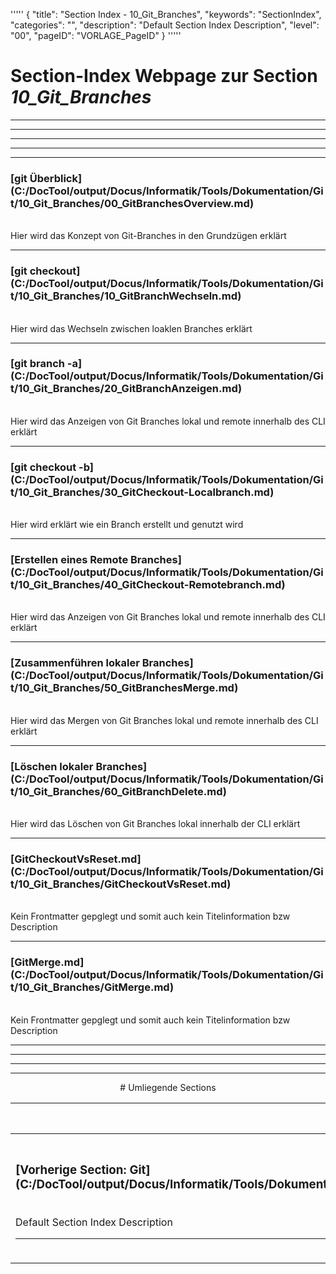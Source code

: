 '''''
{
"title": "Section Index - 10_Git_Branches",
"keywords": "SectionIndex",
"categories": "",
"description": "Default Section Index Description",
"level": "00",
"pageID": "VORLAGE_PageID"
}
'''''


<h1>Section-Index Webpage zur Section <i>10_Git_Branches</i></h1>

<hr><hr><hr><hr><hr>


<h3>[git Überblick](C:/DocTool/output/Docus/Informatik/Tools/Dokumentation/Git/10_Git_Branches/00_GitBranchesOverview.md)</h3><br>Hier wird das Konzept von Git-Branches in den Grundzügen erklärt<hr>


<h3>[git checkout](C:/DocTool/output/Docus/Informatik/Tools/Dokumentation/Git/10_Git_Branches/10_GitBranchWechseln.md)</h3><br>Hier wird das Wechseln zwischen loaklen Branches erklärt<hr>


<h3>[git branch -a](C:/DocTool/output/Docus/Informatik/Tools/Dokumentation/Git/10_Git_Branches/20_GitBranchAnzeigen.md)</h3><br>Hier wird das Anzeigen von Git Branches lokal und remote innerhalb des CLI erklärt<hr>


<h3>[git checkout -b](C:/DocTool/output/Docus/Informatik/Tools/Dokumentation/Git/10_Git_Branches/30_GitCheckout-Localbranch.md)</h3><br>Hier wird erklärt wie ein Branch erstellt und genutzt wird<hr>


<h3>[Erstellen eines Remote Branches](C:/DocTool/output/Docus/Informatik/Tools/Dokumentation/Git/10_Git_Branches/40_GitCheckout-Remotebranch.md)</h3><br>Hier wird das Anzeigen von Git Branches lokal und remote innerhalb des CLI erklärt<hr>


<h3>[Zusammenführen lokaler Branches](C:/DocTool/output/Docus/Informatik/Tools/Dokumentation/Git/10_Git_Branches/50_GitBranchesMerge.md)</h3><br>Hier wird das Mergen von Git Branches lokal und remote innerhalb des CLI erklärt<hr>


<h3>[Löschen lokaler Branches](C:/DocTool/output/Docus/Informatik/Tools/Dokumentation/Git/10_Git_Branches/60_GitBranchDelete.md)</h3><br>Hier wird das Löschen von Git Branches lokal innerhalb der CLI erklärt<hr>


<h3>[GitCheckoutVsReset.md](C:/DocTool/output/Docus/Informatik/Tools/Dokumentation/Git/10_Git_Branches/GitCheckoutVsReset.md)</h3><br>Kein Frontmatter gepglegt und somit auch kein Titelinformation bzw Description<hr>


<h3>[GitMerge.md](C:/DocTool/output/Docus/Informatik/Tools/Dokumentation/Git/10_Git_Branches/GitMerge.md)</h3><br>Kein Frontmatter gepglegt und somit auch kein Titelinformation bzw Description<hr><center><hr><hr><hr> # Umliegende Sections
 </h2><br><table><thead> <tr> <th><center>Vorgelagerte Section</center></th> <th><center>Nachgelagerte Section</center></th></tr></thead><tbody><tr><td><h3>[Vorherige Section: Git](C:/DocTool/output/Docus/Informatik/Tools/Dokumentation/Git/SectionIndex_DocTooloutputDocusInformatikToolsDokumentationGit.html)</h3><br>Default Section Index Description<hr></td><td><h3>Neue Zuordnung</h3><br><p>Es gibt keine tiefere Section</p><hr></td></tr></tbody></table>